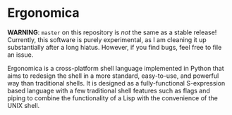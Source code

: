 # Ergonomica

**WARNING**: `master` on this repository is *not* the same as a stable release! Currently, this software is purely experimental, as I am cleaning it up substantially after a long hiatus. However, if you find bugs, feel free to file an issue.

Ergonomica is a cross-platform shell language implemented in Python that aims to redesign the shell in a more standard, easy-to-use, and powerful way than traditional shells. It is designed as a fully-functional S-expression based language with a few traditional shell features such as flags and piping to combine the functionality of a Lisp with the convenience of the UNIX shell.
